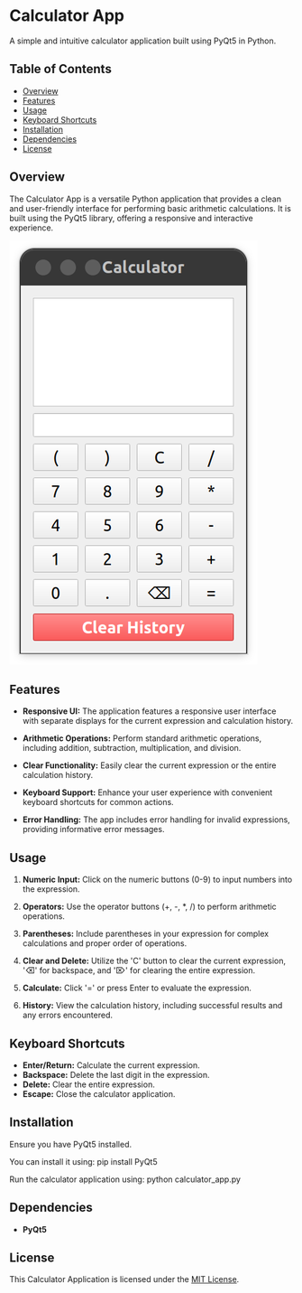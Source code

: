 # Calculator App

A simple and intuitive calculator application built using PyQt5 in Python.

## Table of Contents

- [Overview](#overview)
- [Features](#features)
- [Usage](#usage)
- [Keyboard Shortcuts](#keyboard-shortcuts)
- [Installation](#installation)
- [Dependencies](#dependencies)
- [License](#license)

## Overview

The Calculator App is a versatile Python application that provides a clean and user-friendly interface for performing basic arithmetic calculations. It is built using the PyQt5 library, offering a responsive and interactive experience.

![Calculator App](https://github.com/mukundahire03/CODSOFT/blob/main/Calculator%20GUI%20Apllication/Screenshot%20from%202024-01-19%2000-30-21.png)

## Features

- **Responsive UI:** The application features a responsive user interface with separate displays for the current expression and calculation history.

- **Arithmetic Operations:** Perform standard arithmetic operations, including addition, subtraction, multiplication, and division.

- **Clear Functionality:** Easily clear the current expression or the entire calculation history.

- **Keyboard Support:** Enhance your user experience with convenient keyboard shortcuts for common actions.

- **Error Handling:** The app includes error handling for invalid expressions, providing informative error messages.

## Usage

1. **Numeric Input:** Click on the numeric buttons (0-9) to input numbers into the expression.

2. **Operators:** Use the operator buttons (+, -, *, /) to perform arithmetic operations.

3. **Parentheses:** Include parentheses in your expression for complex calculations and proper order of operations.

4. **Clear and Delete:** Utilize the 'C' button to clear the current expression, '⌫' for backspace, and '⌦' for clearing the entire expression.

5. **Calculate:** Click '=' or press Enter to evaluate the expression.

6. **History:** View the calculation history, including successful results and any errors encountered.

## Keyboard Shortcuts

- **Enter/Return:** Calculate the current expression.
- **Backspace:** Delete the last digit in the expression.
- **Delete:** Clear the entire expression.
- **Escape:** Close the calculator application.

## Installation

Ensure you have PyQt5 installed.

You can install it using:
pip install PyQt5

Run the calculator application using:
python calculator_app.py

## Dependencies

- **PyQt5**

## License

This Calculator Application is licensed under the [MIT License](LICENSE).






